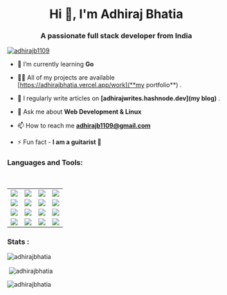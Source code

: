 <h1 align="center">Hi 👋, I'm Adhiraj Bhatia</h1>
<h3 align="center">A passionate full stack developer from India</h3>

<p align="left"> <a href="https://twitter.com/adhirajb1109" target="blank"><img src="https://img.shields.io/twitter/follow/adhirajb1109?logo=twitter&style=for-the-badge" alt="adhirajb1109" /></a></p>

- 🌱 I’m currently learning **Go**

- 👨‍💻 All of my projects are available [https://adhirajbhatia.vercel.app/work](**my portfolio**) .

- 📝 I regularly write articles on **[adhirajwrites.hashnode.dev](my blog)** .

- 💬 Ask me about **Web Development & Linux**

- 📫 How to reach me **adhirajb1109@gmail.com**

- ⚡ Fun fact - **I am a guitarist 🎸**

<h3 align="left">Languages and Tools:</h3>
<br>
<table> 
  <tr>
    <td><img align="center" src="https://img.shields.io/badge/HTML5-E34F26?style=for-the-badge&logo=html5&logoColor=white" /> </td>
    <td><img align="center" src="https://img.shields.io/badge/CSS3-1572B6?style=for-the-badge&logo=css3&logoColor=white" /> </td>
    <td><img align="center" src="https://img.shields.io/badge/JavaScript-323330?style=for-the-badge&logo=javascript&logoColor=F7DF1E" /> </td>
    <td><img align="center" src="https://img.shields.io/badge/TypeScript-007ACC?style=for-the-badge&logo=typescript&logoColor=white" /></td>
  </tr>
  <tr>
    <td><img align="center" src="https://img.shields.io/badge/React-20232A?style=for-the-badge&logo=react&logoColor=61DAFB" /> </td>
    <td><img align="center" src="https://img.shields.io/badge/next.js-000000?style=for-the-badge&logo=nextdotjs&logoColor=white" /></td>
    <td><img align="center" src="https://img.shields.io/badge/Node.js-339933?style=for-the-badge&logo=nodedotjs&logoColor=white" /></td>
    <td><img align="center" src="https://img.shields.io/badge/Express.js-000000?style=for-the-badge&logo=express&logoColor=white" /></td>
  </tr>
  <tr>
    <td><img align="center" src="https://img.shields.io/badge/MongoDB-4EA94B?style=for-the-badge&logo=mongodb&logoColor=white" /></td>
    <td><img align="center" src="https://img.shields.io/badge/Python-3776AB?style=for-the-badge&logo=python&logoColor=white" /></td>
    <td><img align="center" src="https://img.shields.io/badge/Flask-000000?style=for-the-badge&logo=flask&logoColor=white" /></td>
    <td><img align="center" src="https://img.shields.io/badge/fastapi-109989?style=for-the-badge&logo=FASTAPI&logoColor=white" /></td>
  </tr>
  <tr>
    <td><img align="center" src="https://img.shields.io/badge/PostgreSQL-316192?style=for-the-badge&logo=postgresql&logoColor=white" /></td>
    <td><img align="center" src="https://img.shields.io/badge/VIM-%2311AB00.svg?&style=for-the-badge&logo=vim&logoColor=white" /></td>
    <td><img align="center" src="https://img.shields.io/badge/Linux-FCC624?style=for-the-badge&logo=linux&logoColor=black" /></td>
    <td><img align="center" src="https://img.shields.io/badge/Pop!_OS-48B9C7?style=for-the-badge&logo=Pop!_OS&logoColor=white" /></td>
  </tr>
</table>
<h3 align="left">Stats :</h3>
<p><img align="center" src="https://github-readme-stats.vercel.app/api/top-langs?username=adhirajbhatia&show_icons=true&locale=en" alt="adhirajbhatia" /></p>

<p>&nbsp;<img align="center" src="https://github-readme-stats.vercel.app/api?username=adhirajbhatia&show_icons=true&locale=en" alt="adhirajbhatia" /></p>

<p><img align="center" src="https://github-readme-streak-stats.herokuapp.com/?user=adhirajbhatia&" alt="adhirajbhatia" /></p>

